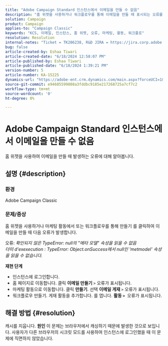 ```yaml
---
title: "Adobe Campaign Standard 인스턴스에서 이메일을 만들 수 없음"
description: "홈 위젯을 사용하거나 워크플로우를 통해 이메일을 만들 때 표시되는 오류를 해결하는 방법을 알아봅니다."
solution: Campaign
product: Campaign
applies-to: "Campaign Classic"
keywords: "KCS, 이메일, 인스턴스, 홈 위젯, 오류, 마케팅, 활동, 워크플로"
resolution: Resolution
internal-notes: "Ticket = TK206238, R&D JIRA = https://jira.corp.adobe.com/browse/CAMP-39887"
bug: false
article-created-by: Eshaa Tiwari
article-created-date: "6/18/2024 12:58:07 PM"
article-published-by: Eshaa Tiwari
article-published-date: "6/18/2024 1:39:21 PM"
version-number: 5
article-number: KA-15225
dynamics-url: "https://adobe-ent.crm.dynamics.com/main.aspx?forceUCI=1&pagetype=entityrecord&etn=knowledgearticle&id=d67be763-722d-ef11-840a-6045bd029b18"
source-git-commit: e94605599808a3fddbc9185e217268725a7cf7c2
workflow-type: tm+mt
source-wordcount: '0'
ht-degree: 0%

---
```


# Adobe Campaign Standard 인스턴스에서 이메일을 만들 수 없음


홈 위젯을 사용하여 이메일을 만들 때 발생하는 오류에 대해 알아봅니다.

## 설명 {#description}


### 환경

Adobe Campaign Classic

### 문제/증상

홈 위젯을 사용하거나 마케팅 활동에서 또는 워크플로우를 통해 만들기 를 클릭하여 이메일을 만들 때 다음 오류가 발생합니다.

오류: *확인되지 않은 TypeError: null의 &quot;메타 모델&quot; 속성을 읽을 수 없음
<br>더미 d&#39;exexecution : TypeError: Object.onSuccess에서 null인 &#39;metmodel&#39; 속성을 읽을 수 없습니다.*

<b>재현 단계</b>

- 인스턴스에 로그인합니다.
- 홈 페이지로 이동합니다. 클릭 <b>이메일 만들기 </b>`>`  오류가 표시됩니다.
- 마케팅 활동으로 이동합니다. 클릭 <b>만들기</b>. 선택 <b>이메일 게재 </b>`>`  오류가 표시됩니다.
- 워크플로우 만들기. 게재 활동을 추가합니다. 를 엽니다. <b>활동 `>` </b> 오류가 표시됩니다.



## 해결 방법 {#resolution}


캐시를 지웁니다.
<b>원인</b>
이 문제는 브라우저에서 캐싱하기 때문에 발생한 것으로 보입니다. 사용자가 다른 브라우저의 시크릿 모드를 사용하여 인스턴스에 로그인했을 때 이 문제에 직면하지 않았습니다.
